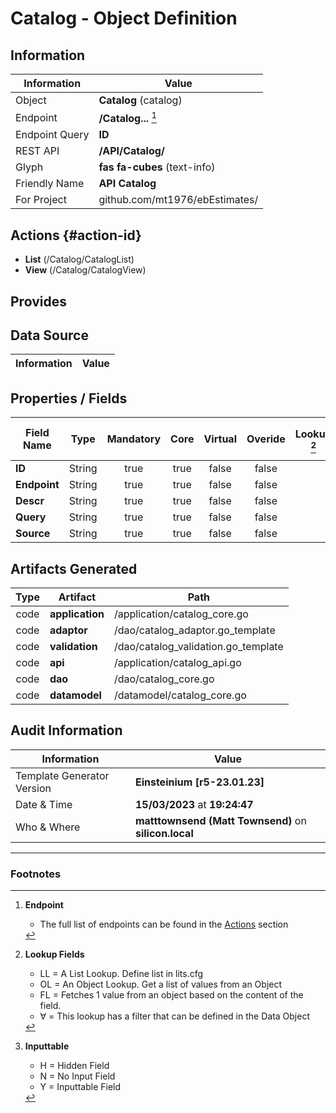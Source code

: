 # **Catalog** - Object Definition
##  Information
| Information  | Value  |
|---|---|
|Object         |**Catalog** (catalog) |
|Endpoint 	    |**/Catalog...** [^1]|
|Endpoint Query |**ID**|
|REST API|**/API/Catalog/**|
Glyph|**fas fa-cubes** (text-info)
Friendly Name|**API Catalog**|
|For Project    |github.com/mt1976/ebEstimates/|

##  Actions {#action-id}
* **List** (/Catalog/CatalogList) 
* **View** (/Catalog/CatalogView)











##  Provides







##  Data Source 
| Information  | Value  |
|---|---|




##  Properties / Fields
| Field Name| Type | Mandatory | Core | Virtual | Overide | Lookup [^2]| Lookup Object      | Lookup Field Source         | Lookup Return Value                | Inputable [^3]|DB Column|Default Value| No Change | Callout | Internal | Display | Mask |
| -- | --  | :--: | :--: | :--: |:--: |:--: |:--: |-- |-- |:--: |-- | --| :--: | :--: | :--: | -- | -- |
|**ID**|String|true|true|false|false|||||Y|ID||false|false|false|text||
|**Endpoint**|String|true|true|false|false|||||Y|Endpoint||false|false|false|text||
|**Descr**|String|true|true|false|false|||||Y|Descr||false|false|false|text||
|**Query**|String|true|true|false|false|||||Y|Query||false|false|false|text||
|**Source**|String|true|true|false|false|||||Y|Source||false|false|false|text||


##  Artifacts Generated
| Type | Artifact | Path|
| :--: | -- | -- |
| code | **application** | /application/catalog_core.go |
| code | **adaptor** | /dao/catalog_adaptor.go_template |
| code | **validation** | /dao/catalog_validation.go_template |
| code | **api** | /application/catalog_api.go |
| code | **dao** | /dao/catalog_core.go |
| code | **datamodel** | /datamodel/catalog_core.go |


## Audit Information
| Information  | Value |
|---|---|
Template Generator Version   | **Einsteinium [r5-23.01.23]**
Date & Time		     | **15/03/2023** at **19:24:47**
Who & Where		     | **matttownsend (Matt Townsend)** on **silicon.local**

---
### Footnotes
[^1]: **Endpoint**
    * The full list of endpoints can be found in the [Actions](#action-id) section
[^2]: **Lookup Fields**
    * LL = A List Lookup. Define list in lits.cfg
    * OL = An Object Lookup. Get a list of values from an Object
    * FL = Fetches 1 value from an object based on the content of the field. 
    * ∀ = This lookup has a filter that can be defined in the Data Object
[^3]: **Inputtable**   
    * H = Hidden Field
    * N = No Input Field
    * Y = Inputtable Field